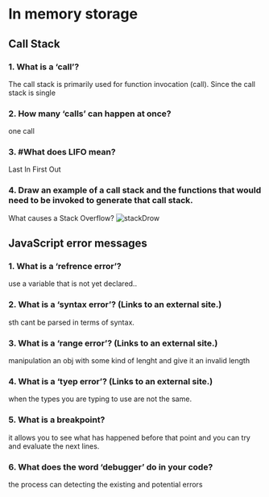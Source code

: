 
# In memory storage

## Call Stack
### 1. What is a ‘call’?
The call stack is primarily used for function invocation (call). Since the call stack is single
### 2. How many ‘calls’ can happen at once?
one call
### 3. #What does LIFO mean?
Last In First Out
### 4. Draw an example of a call stack and the functions that would need to be invoked to generate that call stack.
What causes a Stack Overflow?
![stackDrow](https://www.javascripttutorial.net/wp-content/uploads/2019/12/JavaScript-Call-Stack.png)

## JavaScript error messages

### 1. What is a ‘refrence error’?
use a variable that is not yet declared..

### 2. What is a ‘syntax error’? (Links to an external site.)
sth cant be parsed in terms of syntax.

### 3. What is a ‘range error’? (Links to an external site.)
manipulation an obj with some kind of lenght and give it an invalid length

### 4. What is a ‘tyep error’? (Links to an external site.)
when the types you are typing to use are not the same.


### 5. What is a breakpoint?

it allows you to see what has happened before that point and you can try and evaluate the next lines.

### 6. What does the word ‘debugger’ do in your code?

the process can detecting the existing and potential errors

